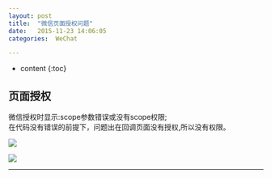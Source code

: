 ```yaml
---
layout: post
title:  "微信页面授权问题"
date:   2015-11-23 14:06:05
categories:  WeChat

---
```


* content
{:toc}

## 页面授权

微信授权时显示:scope参数错误或没有scope权限;  
在代码没有错误的前提下，问题出在回调页面没有授权,所以没有权限。

![](http://thphp.github.io/images/WeChat.png)

![](http://thphp.github.io/images/WeChat1.png)


---



